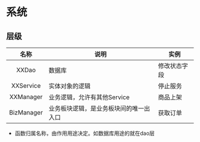 # 系统

## 层级
| 名称 | 说明 | 实例 |
| :----: | ---- | ---- |
| XXDao | 数据库 | 修改状态字段 |
| XXService | 实体对象的逻辑 | 停止服务 |
| XXManager | 业务逻辑，允许有其他Service | 商品上架 |
| BizManager | 业务板块逻辑，是业务板块间的唯一出入口 | 获取订单 |

* 函数归属名称，由作用用途决定。如数据库用途的就在dao层
